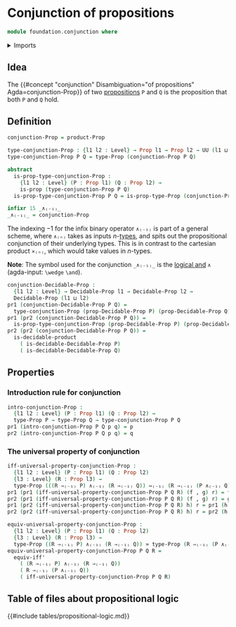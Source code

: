 # Conjunction of propositions

```agda
module foundation.conjunction where
```

<details><summary>Imports</summary>

```agda
open import foundation.decidable-types
open import foundation.dependent-pair-types
open import foundation.logical-equivalences
open import foundation.universe-levels

open import foundation-core.cartesian-product-types
open import foundation-core.decidable-propositions
open import foundation-core.equivalences
open import foundation-core.propositions
```

</details>

## Idea

The
{{#concept "conjunction" Disambiguation="of propositions" Agda=conjunction-Prop}}
of two [propositions](foundation-core.propositions.md) `P` and `Q` is the
proposition that both `P` and `Q` hold.

## Definition

```agda
conjunction-Prop = product-Prop

type-conjunction-Prop : {l1 l2 : Level} → Prop l1 → Prop l2 → UU (l1 ⊔ l2)
type-conjunction-Prop P Q = type-Prop (conjunction-Prop P Q)

abstract
  is-prop-type-conjunction-Prop :
    {l1 l2 : Level} (P : Prop l1) (Q : Prop l2) →
    is-prop (type-conjunction-Prop P Q)
  is-prop-type-conjunction-Prop P Q = is-prop-type-Prop (conjunction-Prop P Q)

infixr 15 _∧₍₋₁₎_
_∧₍₋₁₎_ = conjunction-Prop
```

The indexing $-1$ for the infix binary operator `∧₍₋₁₎` is part of a general
scheme, where `∧₍ₙ₎` takes as inputs
$n$-[types](foundation-core.truncated-types.md), and spits out the propositional
conjunction of their underlying types. This is in contrast to the cartesian
product `×₍ₙ₎`, which would take values in $n$-types.

**Note**: The symbol used for the conjunction `_∧₍₋₁₎_` is the
[logical and](https://codepoints.net/U+2227) `∧` (agda-input: `\wedge` `\and`).

```agda
conjunction-Decidable-Prop :
  {l1 l2 : Level} → Decidable-Prop l1 → Decidable-Prop l2 →
  Decidable-Prop (l1 ⊔ l2)
pr1 (conjunction-Decidable-Prop P Q) =
  type-conjunction-Prop (prop-Decidable-Prop P) (prop-Decidable-Prop Q)
pr1 (pr2 (conjunction-Decidable-Prop P Q)) =
  is-prop-type-conjunction-Prop (prop-Decidable-Prop P) (prop-Decidable-Prop Q)
pr2 (pr2 (conjunction-Decidable-Prop P Q)) =
  is-decidable-product
    ( is-decidable-Decidable-Prop P)
    ( is-decidable-Decidable-Prop Q)
```

## Properties

### Introduction rule for conjunction

```agda
intro-conjunction-Prop :
  {l1 l2 : Level} (P : Prop l1) (Q : Prop l2) →
  type-Prop P → type-Prop Q → type-conjunction-Prop P Q
pr1 (intro-conjunction-Prop P Q p q) = p
pr2 (intro-conjunction-Prop P Q p q) = q
```

### The universal property of conjunction

```agda
iff-universal-property-conjunction-Prop :
  {l1 l2 : Level} (P : Prop l1) (Q : Prop l2)
  {l3 : Level} (R : Prop l3) →
  type-Prop (((R ⇒₍₋₁₎ P) ∧₍₋₁₎ (R ⇒₍₋₁₎ Q)) ⇔₍₋₁₎ (R ⇒₍₋₁₎ (P ∧₍₋₁₎ Q)))
pr1 (pr1 (iff-universal-property-conjunction-Prop P Q R) (f , g) r) = f r
pr2 (pr1 (iff-universal-property-conjunction-Prop P Q R) (f , g) r) = g r
pr1 (pr2 (iff-universal-property-conjunction-Prop P Q R) h) r = pr1 (h r)
pr2 (pr2 (iff-universal-property-conjunction-Prop P Q R) h) r = pr2 (h r)

equiv-universal-property-conjunction-Prop :
  {l1 l2 : Level} (P : Prop l1) (Q : Prop l2)
  {l3 : Level} (R : Prop l3) →
  type-Prop ((R ⇒₍₋₁₎ P) ∧₍₋₁₎ (R ⇒₍₋₁₎ Q)) ≃ type-Prop (R ⇒₍₋₁₎ (P ∧₍₋₁₎ Q))
equiv-universal-property-conjunction-Prop P Q R =
  equiv-iff'
    ( (R ⇒₍₋₁₎ P) ∧₍₋₁₎ (R ⇒₍₋₁₎ Q))
    ( R ⇒₍₋₁₎ (P ∧₍₋₁₎ Q))
    ( iff-universal-property-conjunction-Prop P Q R)
```

## Table of files about propositional logic

{{#include tables/propositional-logic.md}}
